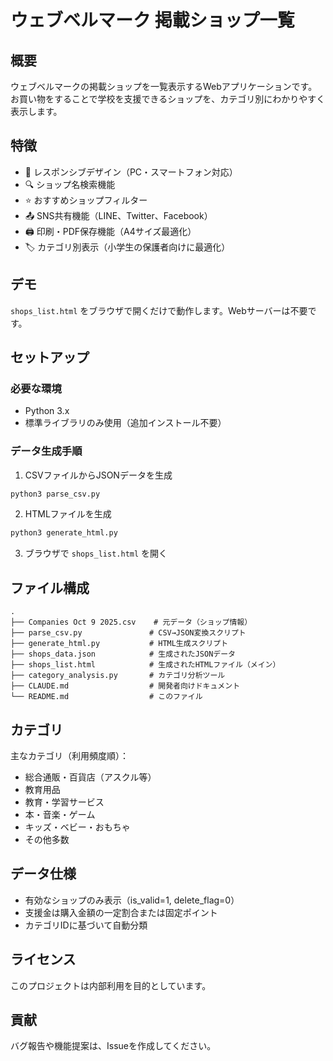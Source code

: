 # ウェブベルマーク 掲載ショップ一覧

## 概要

ウェブベルマークの掲載ショップを一覧表示するWebアプリケーションです。お買い物をすることで学校を支援できるショップを、カテゴリ別にわかりやすく表示します。

## 特徴

- 📱 レスポンシブデザイン（PC・スマートフォン対応）
- 🔍 ショップ名検索機能
- ⭐ おすすめショップフィルター
- 📤 SNS共有機能（LINE、Twitter、Facebook）
- 🖨️ 印刷・PDF保存機能（A4サイズ最適化）
- 🏷️ カテゴリ別表示（小学生の保護者向けに最適化）

## デモ

`shops_list.html` をブラウザで開くだけで動作します。Webサーバーは不要です。

## セットアップ

### 必要な環境

- Python 3.x
- 標準ライブラリのみ使用（追加インストール不要）

### データ生成手順

1. CSVファイルからJSONデータを生成
```bash
python3 parse_csv.py
```

2. HTMLファイルを生成
```bash
python3 generate_html.py
```

3. ブラウザで `shops_list.html` を開く

## ファイル構成

```
.
├── Companies Oct 9 2025.csv    # 元データ（ショップ情報）
├── parse_csv.py               # CSV→JSON変換スクリプト
├── generate_html.py           # HTML生成スクリプト
├── shops_data.json            # 生成されたJSONデータ
├── shops_list.html            # 生成されたHTMLファイル（メイン）
├── category_analysis.py       # カテゴリ分析ツール
├── CLAUDE.md                  # 開発者向けドキュメント
└── README.md                  # このファイル
```

## カテゴリ

主なカテゴリ（利用頻度順）：
- 総合通販・百貨店（アスクル等）
- 教育用品
- 教育・学習サービス
- 本・音楽・ゲーム
- キッズ・ベビー・おもちゃ
- その他多数

## データ仕様

- 有効なショップのみ表示（is_valid=1, delete_flag=0）
- 支援金は購入金額の一定割合または固定ポイント
- カテゴリIDに基づいて自動分類

## ライセンス

このプロジェクトは内部利用を目的としています。

## 貢献

バグ報告や機能提案は、Issueを作成してください。